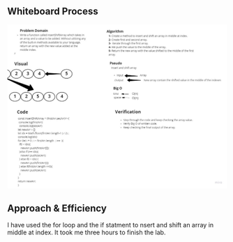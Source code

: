 ## Whiteboard Process

![array-insert-shift](./lab2.jpg)


## Approach & Efficiency

I have used the for loop and the if statment to nsert and shift an array in middle at index. It took me three hours to finish the lab. 